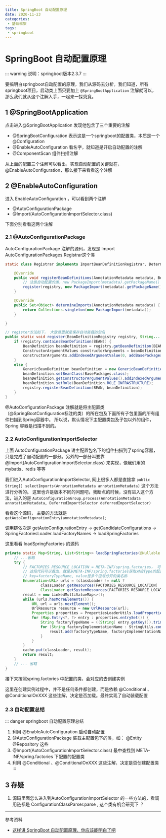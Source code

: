 ```yaml
---
title: SpringBoot 自动配置原理
date: 2020-11-23
categories:
 - 基础框架
tags:
 - springboot
---
```


# SpringBoot 自动配置原理
::: warning
说明：springboot版本2.3.7
::: 

要搞明白springboot自动配置的原理，我们从源码去分析，我们知道，所有springboot项目，启动类上面只要加上 `@SpringBootApplication` 注解就可以，
那么我们就从这个注解入手，一起来一探究竟。

## 1 @SpringBootApplication

点击进入@SpringBootApplication 发现他包含了三个重要的注解

- @SpringBootConfiguration 表示这是一个springboot的配置类，本质是一个@Configuration
- @EnableAutoConfiguration 看名字，就知道是开启自动配置的注解
- @ComponentScan 组件扫描注解

从上面的配置三个注解可以看出，实现自动配置的关键就在，@EnableAutoConfiguration，那么接下来看看这个注解

## 2 @EnableAutoConfiguration

进入 EnableAutoConfiguration ，可以看到两个注解

- @AutoConfigurationPackage
- @Import(AutoConfigurationImportSelector.class)

下面分别看看这两个注解

### 2.1 @AutoConfigurationPackage

AutoConfigurationPackage 注解的源码，发现是 Import AutoConfigurationPackages.Registrar这个类

```java
static class Registrar implements ImportBeanDefinitionRegistrar, DeterminableImports {

    @Override
    public void registerBeanDefinitions(AnnotationMetadata metadata, BeanDefinitionRegistry registry) {
        // 注册自动配置的类，new PackageImport(metadata).getPackageName() = 当前main方法在的类的包名
        register(registry, new PackageImport(metadata).getPackageName());
    }

    @Override
    public Set<Object> determineImports(AnnotationMetadata metadata) {
        return Collections.singleton(new PackageImport(metadata));
    }

}

// register方法如下， 大致意思就是保存自动装载的包名
public static void register(BeanDefinitionRegistry registry, String... packageNames) {
    if (registry.containsBeanDefinition(BEAN)) {
        BeanDefinition beanDefinition = registry.getBeanDefinition(BEAN);
        ConstructorArgumentValues constructorArguments = beanDefinition.getConstructorArgumentValues();
        constructorArguments.addIndexedArgumentValue(0, addBasePackages(constructorArguments, packageNames));
    }
    else {
        GenericBeanDefinition beanDefinition = new GenericBeanDefinition();
        beanDefinition.setBeanClass(BasePackages.class);
        beanDefinition.getConstructorArgumentValues().addIndexedArgumentValue(0, packageNames);
        beanDefinition.setRole(BeanDefinition.ROLE_INFRASTRUCTURE);
        registry.registerBeanDefinition(BEAN, beanDefinition);
    }
}
```

@AutoConfigurationPackage 注解就是将主配置类（@SpringBootConfiguration标注的类）的所在包及下面所有子包里面的所有组件扫描到Spring容器中。
所以说，默认情况下主配置类包及子包以外的组件，Spring 容器是扫描不到的。

### 2.2 AutoConfigurationImportSelector

上面 AutoConfigurationPackage 讲主配置包名下的组件扫描到了spring容器，只是完成了自动配置的一部分。另外的一部分叫要靠 
@Import(AutoConfigurationImportSelector.class) 来实现，像我们用的mybatis、redis 等等

我们进入AutoConfigurationImportSelector, 网上很多人都是直接拿 `public String[] selectImports(AnnotationMetadata annotationMetadata)` 这个方法进行分析的。
这里也许是版本不同的问题吧，我断点的时候，没有进入这个方法，进入的是 
`AutoConfigurationGroup.process(AnnotationMetadata annotationMetadata, DeferredImportSelector deferredImportSelector)`

看看这个源码， 主要的方法就是`getAutoConfigurationEntry(annotationMetadata);`

调用链依次是  getAutoConfigurationEntry -> getCandidateConfigurations -> SpringFactoriesLoader.loadFactoryNames -> loadSpringFactories

这里看看 loadSpringFactories 的源码

```java
private static Map<String, List<String>> loadSpringFactories(@Nullable ClassLoader classLoader) {
    // ...省略
    try {
        // FACTORIES_RESOURCE_LOCATION = META-INF/spring.factories， 可以点开看看文件内容
        // 这段代码可以看出，就是从META-INF/spring.factories获取对应Type的配置，取值按照逗号隔开后，转换成一个多值的map
        // key=factoryTypeName, value是多个逗号分开的类名称
        Enumeration<URL> urls = (classLoader != null ?
                classLoader.getResources(FACTORIES_RESOURCE_LOCATION) :
                ClassLoader.getSystemResources(FACTORIES_RESOURCE_LOCATION));
        result = new LinkedMultiValueMap<>();
        while (urls.hasMoreElements()) {
            URL url = urls.nextElement();
            UrlResource resource = new UrlResource(url);
            Properties properties = PropertiesLoaderUtils.loadProperties(resource);
            for (Map.Entry<?, ?> entry : properties.entrySet()) {
                String factoryTypeName = ((String) entry.getKey()).trim();
                for (String factoryImplementationName : StringUtils.commaDelimitedListToStringArray((String) entry.getValue())) {
                    result.add(factoryTypeName, factoryImplementationName.trim());
                }
            }
        }
        cache.put(classLoader, result);
        return result;
    }
    // ... 省略
}
```

接下来按照spring.factories 中配置的类，会对应的去创建实例

这里在创建实例过程中，并不是任何条件都创建，而是依赖 @Conditional 、@ConditionalOnXXX 这些注解，决定是否加载。最终实现了自动装载配置


### 2.3 自动配置总结

::: danger
springboot 自动配置原理总结

1. 利用 @EnableAutoConfiguration 启动自动配置
2. @AutoConfigurationPackage 装载主配置包下的类，如： @Entity @Repository 这些
3. @Import(AutoConfigurationImportSelector.class) 最中查找到 META-INF/spring.factories 下配置的配置类
4. 利用 @Conditional 、@ConditionalOnXXX 这些注解，决定是否创建配置类
::: 

## 3 存疑

1. 源码里面怎么进入到AutoConfigurationImportSelector 的一些方法的，看调用链都是 ConfigurationClassParser.parse , 这个类有机会研究下 ？



---

参考资料

- [这样讲 SpringBoot 自动配置原理，你应该能明白了吧](https://juejin.cn/post/6844903849178873870)